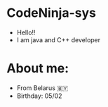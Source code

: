 # CodeNinja-sys

* Hello!!
* I am java and C++ developer

# About me:

* From Belarus 🇧🇾
* Birthday: 05/02
